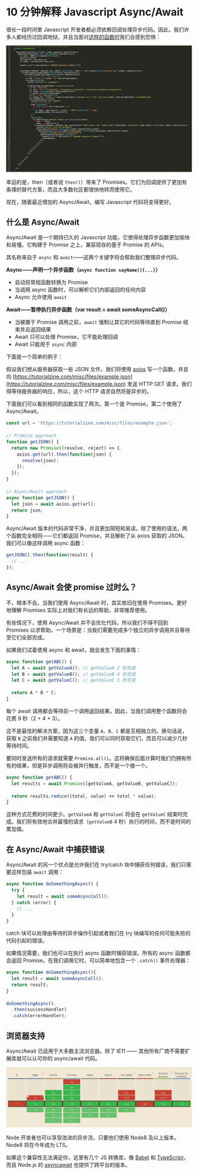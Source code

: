 # 10 分钟解释 Javascript Async/Await

很长一段时间里 Javascript 开发者都必须依赖回调处理异步代码。因此，我们许多人都经历过回调地狱，并且当面对[这样的函数时]()我们会感到恐惧：

![callback-hell](https://raw.githubusercontent.com/coderfe/100-days-of-translate/master/async-await/callback-hell.jpg)

幸运的是，then（或者说 `then()`）带来了 Promises。它们为回调提供了更加有条理的替代方案，而且大多数社区都很快地转而使用它。

现在，随着最近增加的 Async/Await，编写 Javascript 代码将变得更好。

## 什么是 Async/Await

Async/Await 是一个期待已久的 Javascript 功能，它使得处理异步函数更加愉快和易懂。它构建于 Promise 之上，兼容现存的基于 Promise 的 APIs。

其名称来自于 `async` 和 `await`——这两个关键字将会帮助我们整理异步代码。

**Async——声明一个异步函数（`async function sayName(){...}`）**

- 自动将常规函数转换为 Promise
- 当调用 async 函数时，可以解析它们内部返回的任何内容
- Async 允许使用 `await`

**Await——暂停执行异步函数（var result = await someAsyncCall()）**

- 当被置于 Promise 调用之前，`await` 强制让其它的代码等待直到 Promise 结束并且返回结果
- Await 只可以处理 Promise，它不能处理回调
- Await 只能用于 `async` 内部

下面是一个简单的例子：

假设我们想从服务器获取一些 JSON 文件。我们将使用 [axios](https://github.com/mzabriskie/axios) 写一个函数，并且向 [https://tutorialzine.com/misc/files/example.json](https://tutorialzine.com/misc/files/example.json) 发送 HTTP GET 请求。我们得等待服务器的响应，所以，这个 HTTP 请求自然将是异步的。

下面我们可以看到相同的函数实现了两次。第一个是 Promise，第二个使用了 Async/Await。

```javascript
const url = 'https://tutorialzine.com/misc/files/example.json';

// Promise approach
function getJSON() {
  return new Promise((resolve, reject) => {
    axios.get(url).then(function(json) {
      resolve(json);
    });
  });
}

// Async/Await approach
async function getJSON() {
  let json = await axios.get(url);
  return json;
}
```

Async/Await 版本的代码非常干净，并且更加简短和易读。除了使用的语法，两个函数完全相同——它们都返回 Promise，并且解析了从 axios 获取的 JSON。我们可以像这样调用 async 函数：

```javascript
getJSON().then(function(result) {
  // ...
});
```

## Async/Await 会使 promise 过时么？

不，根本不会。当我们使用 Async/Await 时，其实依旧在使用 Promises。更好地理解 Promises 实际上对我们有长远的帮助，非常推荐使用。

有些情况下，使用 Async/Await 并不会优化代码，所以我们不得不回到 Promises 以求帮助。一个场景是：当我们需要完成多个独立的异步调用并且等待至它们全部完成。

如果我们试着使用 async 和 await，就会发生下面的事情：

```javascript
async function getABC() {
  let A = await getValueA(); // getValueA 2 秒完成
  let B = await getValueB(); // getValueB 4 秒完成
  let C = await getValueC(); // getValueC 3 秒完成

  return A * B * C;
}
```

每个 await 调用都会等待前一个调用返回结果。因此，当我们调用整个函数将会花费 9 秒（2 + 4 + 3）。

这不是最佳的解决方案，因为这三个变量 `A`、`B`、`C` 都是互相独立的。换句话说，获取 `B` 之前我们并需要知道 `A` 的值。我们可以同时获取它们，而且可以减少几秒等待时间。

要同时发送所有的请求就需要 `Promise.all()`。这将确保后面计算时我们仍拥有所有的结果，但是异步调用将会被并行触发，而不是一个接一个。

```javascript
async function getABC() {
  let results = await Promise([getValueA, getValueB, getValueC]);

  return results.reduce((total, value) => total * value);
}
```

这种方式花费的时间更少。`getValueA` 和 `getValueC` 将会在 `getValueC` 结束时完成。我们将有效地合并最慢的请求（`getValueB` 4 秒）执行的时间，而不是时间的累加值。

## 在 Async/Await 中捕获错误

Async/Await 的另一个优点是允许我们在 try/catch 块中捕获任何错误，我们只需要这样包装 `await` 调用：

```javascript
async function doSomethingAsync() {
  try {
    let result = await someAsyncCall();
  } catch (error) {
    // ...
  }
}
```

catch 块可以处理由等待的异步操作引起或者我们在 try 块编写的任何可能失败的代码引起的错误。

如果情况需要，我们也可以在执行 async 函数时捕获错误。所有的 async 函数都会返回 Promise，在我们调用它时，可以简单地包含一个 `.catch()` 事件处理器：

```javascript
async function doSomethingAsync(){
  let result = await someAsyncCall();
  return result;  
}

doSomethingAsync().
  .then(successHandler)
  .catch(errorHandler);
```

## 浏览器支持

Async/Await 已适用于大多数主流浏览器。除了 IE11 —— 其他所有厂商不需要扩展库就可以认可你的 async/await 代码。

![caniuse-async-await](https://raw.githubusercontent.com/coderfe/100-days-of-translate/master/async-await/caniuse-async-await.png)

Node 开发者也可以享受改进的异步流，只要他们使用 Node8 及以上版本。Node8 将在今年成为 LTS。

如果这个兼容性无法满足你，这里有几个 JS 转换库，像 [Babel](https://babeljs.io/docs/plugins/transform-async-to-generator/) 和 [TypeScript](https://www.typescriptlang.org/docs/handbook/release-notes/typescript-2-3.html)，而且 Node.js 的 [asyncawait](https://github.com/yortus/asyncawait) 也提供了跨平台的版本。
